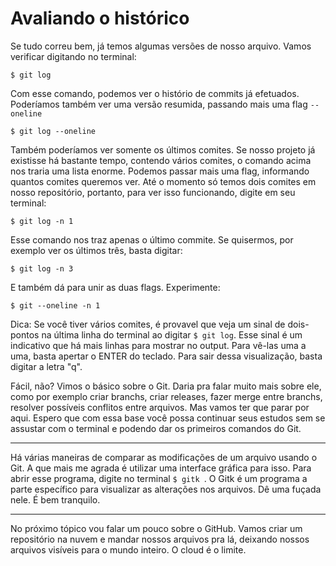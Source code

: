# Avaliando o histórico

Se tudo correu bem, já temos algumas versões de nosso arquivo. Vamos verificar digitando no terminal:

```$ git log```

Com esse comando, podemos ver o histório de commits já efetuados. Poderíamos também ver uma versão resumida, passando mais uma flag ```--oneline```

```$ git log --oneline```

Também poderíamos ver somente os últimos comites. Se nosso projeto já existisse há bastante tempo, contendo vários comites, o comando acima nos traria uma lista enorme. Podemos passar mais uma flag, informando quantos comites queremos ver. Até o momento só temos dois comites em nosso repositório, portanto, para ver isso funcionando, digite em seu terminal:

```$ git log -n 1```
 
Esse comando nos traz apenas o último commite. Se quisermos, por exemplo ver os últimos três, basta digitar:

```$ git log -n 3```

E também dá para unir as duas flags. Experimente:

```$ git --oneline -n 1```

Dica: Se você tiver vários comites, é provavel que veja um sinal de dois-pontos na última linha do terminal ao digitar ```$ git log```. Esse sinal é um indicativo que há mais linhas para mostrar no output. Para vê-las uma a uma, basta apertar o ENTER do teclado. Para sair dessa visualização, basta digitar a letra "q". 

Fácil, não? Vimos o básico sobre o Git. Daria pra falar muito mais sobre ele, como por exemplo criar branchs, criar releases, fazer merge entre branchs, resolver possíveis conflitos entre arquivos. Mas vamos ter que parar por aqui. Espero que com essa base você possa continuar seus estudos sem se assustar com o terminal e podendo dar os primeiros comandos do Git.

---

Há várias maneiras de comparar as modificações de um arquivo usando o Git. A que mais me agrada é utilizar uma interface gráfica para isso. Para abrir esse programa, digite no terminal ```$ gitk ```. O Gitk é um programa a parte específico para visualizar as alterações nos arquivos. Dê uma fuçada nele. É bem tranquilo.

---


No próximo tópico vou falar um pouco sobre o GitHub. Vamos criar um repositório na nuvem e mandar nossos arquivos pra lá, deixando nossos arquivos visíveis para o mundo inteiro. O cloud é o limite. 


<script>
  (function(i,s,o,g,r,a,m){i['GoogleAnalyticsObject']=r;i[r]=i[r]||function(){
  (i[r].q=i[r].q||[]).push(arguments)},i[r].l=1*new Date();a=s.createElement(o),
  m=s.getElementsByTagName(o)[0];a.async=1;a.src=g;m.parentNode.insertBefore(a,m)
  })(window,document,'script','//www.google-analytics.com/analytics.js','ga');

  ga('create', 'UA-73075491-1', 'auto');
  ga('send', 'pageview');

</script>

